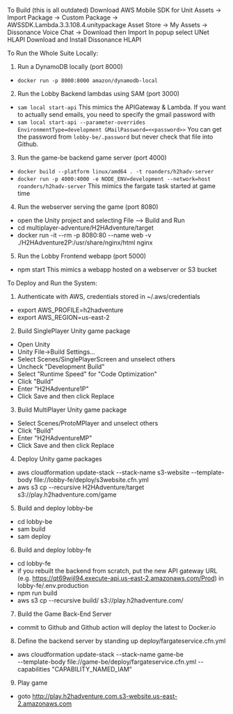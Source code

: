 To Build (this is all outdated)
Download AWS Mobile SDK for Unit
Assets -> Import Package -> Custom Package -> AWSSDK.Lambda.3.3.108.4.unitypackage
Asset Store -> My Assets -> Dissonance Voice Chat -> Download then Import
In popup select UNet HLAPI
Download and Install Dissonance HLAPI

To Run the Whole Suite Locally:
1. Run a DynamoDB locally (port 8000)
  - `docker run -p 8000:8000 amazon/dynamodb-local`
2. Run the Lobby Backend lambdas using SAM (port 3000)
  - `sam local start-api`
  This mimics the APIGateway & Lambda.
  If you want to actually send emails, you need to specify the gmail password with
  - `sam local start-api --parameter-overrides EnvironmentType=development GMailPassword=<<password>>`
  You can get the password from `lobby-be/.password` but never check that file into Github.
3. Run the game-be backend game server (port 4000) 
  - `docker build --platform linux/amd64 . -t roanders/h2hadv-server`
  - `docker run -p 4000:4000 -e NODE_ENV=development --network=host roanders/h2hadv-server`
  This mimics the fargate task started at game time
4. Run the webserver serving the game (port 8080)
  - open the Unity project and selecting File --> Build and Run
  - cd multiplayer-adventure/H2HAdventure/target
  - docker run -it --rm -p 8080:80 --name web -v ./H2HAdventure2P:/usr/share/nginx/html nginx
5. Run the Lobby Frontend webapp (port 5000)
  - npm start
  This mimics a webapp hosted on a webserver or S3 bucket

To Deploy and Run the System:
1. Authenticate with AWS, credentials stored in ~/.aws/credentials
  - export AWS_PROFILE=h2hadventure
  - export AWS_REGION=us-east-2
2. Build SinglePlayer Unity game package
 - Open Unity
 - Unity File->Build Settings...
 - Select Scenes/SinglePlayerScreen and unselect others
 - Uncheck "Development Build"
 - Select "Runtime Speed" for "Code Optimization"
 - Click "Build"
 - Enter "H2HAdventure1P"
 - Click Save and then click Replace
3. Build MultiPlayer Unity game package
 - Select Scenes/ProtoMPlayer and unselect others
 - Click "Build"
 - Enter "H2HAdventureMP"
 - Click Save and then click Replace
4. Deploy Unity game packages
 - aws cloudformation update-stack --stack-name s3-website  --template-body file://lobby-fe/deploy/s3website.cfn.yml
 - aws s3 cp --recursive H2HAdventure/target s3://play.h2hadventure.com/game
5. Build and deploy lobby-be
 - cd lobby-be
 - sam build
 - sam deploy
6. Build and deploy lobby-fe
 - cd lobby-fe
 - if you rebuilt the backend from scratch, put the new API gateway URL (e.g. https://qt69wijl94.execute-api.us-east-2.amazonaws.com/Prod) in lobby-fe/.env.production
 - npm run build
 - aws s3 cp --recursive build/ s3://play.h2hadventure.com/
7. Build the Game Back-End Server
  - commit to Github and Github action will deploy the latest to Docker.io
8. Define the backend server by standing up deploy/fargateservice.cfn.yml
  - aws cloudformation update-stack --stack-name game-be \
   --template-body file://game-be/deploy/fargateservice.cfn.yml --capabilities "CAPABILITY_NAMED_IAM"
9. Play game
 - goto http://play.h2hadventure.com.s3-website.us-east-2.amazonaws.com 
